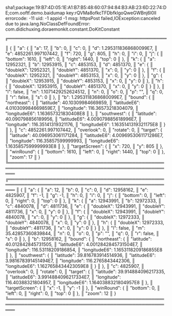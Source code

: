 


sha1;package:19:B7:4D:05:1E:A1:B7:B5:48:60:07:94:84:B3:AB:23:6D:22:74:DE;com.ooftf.demo.baidumap
    key:rQVMa8ofkcTFDbfklgoQweGWBnj6l0ll
    errorcode: -11 uid: -1 appid -1 msg: httpsPost failed,IOException:canceled due to java.lang.NoClassDefFoundError: com.didichuxing.doraemonkit.constant.DoKitConstant






    ╔══════════════════════════════════════════════════════════════════════════════════════════════════════
║ {
║     "a": {
║         "a": 17,
║         "b": 0,
║         "c": 0,
║         "d": 1.2953118368680099E7,
║         "e": 4852261.997107442,
║         "f": 720,
║         "g": 805,
║         "h": 0,
║         "i": 0,
║         "j": {
║             "bottom": 1610,
║             "left": 0,
║             "right": 1440,
║             "top": 0
║         },
║         "k": {
║             "a": 12952321,
║             "b": 12953915,
║             "c": 4853153,
║             "d": 4851370,
║             "e": {
║                 "doubleX": 12952321,
║                 "doubleY": 4851370,
║                 "x": 0,
║                 "y": 0
║             },
║             "f": {
║                 "doubleX": 12952321,
║                 "doubleY": 4853153,
║                 "x": 0,
║                 "y": 0
║             },
║             "g": {
║                 "doubleX": 12953915,
║                 "doubleY": 4853153,
║                 "x": 0,
║                 "y": 0
║             },
║             "h": {
║                 "doubleX": 12953915,
║                 "doubleY": 4851370,
║                 "x": 0,
║                 "y": 0
║             }
║         },
║         "l": false,
║         "m": 1.1071429252624512,
║         "n": 0,
║         "o": 0,
║         "p": "",
║         "q": 0,
║         "r": false,
║         "s": 0
║     },
║     "b": 1.2953118368680099E7,
║     "bound": {
║         "northeast": {
║             "latitude": 40.10309984669859,
║             "latitudeE6": 4.010309984669859E7,
║             "longitude": 116.36573218304079,
║             "longitudeE6": 1.163657321830408E8
║         },
║         "southwest": {
║             "latitude": 40.090798856189956,
║             "latitudeE6": 4.009079885618996E7,
║             "longitude": 116.35141319321176,
║             "longitudeE6": 1.1635141319321175E8
║         }
║     },
║     "c": 4852261.997107442,
║     "overlook": 0,
║     "rotate": 0,
║     "target": {
║         "latitude": 40.096953061171284,
║         "latitudeE6": 4.0096953061171286E7,
║         "longitude": 116.35857599999993,
║         "longitudeE6": 1.1635857599999993E8
║     },
║     "targetScreen": {
║         "x": 720,
║         "y": 805
║     },
║     "winRound": {
║         "bottom": 1610,
║         "left": 0,
║         "right": 1440,
║         "top": 0
║     },
║     "zoom": 17
║ }
╚══════════════════════════════════════════════════════════════════════════════════════════════════════
╔══════════════════════════════════════════════════════════════════════════════════════════════════════
║ {
║     "a": {
║         "a": 12,
║         "b": 0,
║         "c": 0,
║         "d": 12958162,
║         "e": 4825907,
║         "f": -1,
║         "g": -1,
║         "h": 0,
║         "i": 0,
║         "j": {
║             "bottom": 0,
║             "left": 0,
║             "right": 0,
║             "top": 0
║         },
║         "k": {
║             "a": 12943991,
║             "b": 12972333,
║             "c": 4840078,
║             "d": 4811736,
║             "e": {
║                 "doubleX": 12943991,
║                 "doubleY": 4811736,
║                 "x": 0,
║                 "y": 0
║             },
║             "f": {
║                 "doubleX": 12943991,
║                 "doubleY": 4840078,
║                 "x": 0,
║                 "y": 0
║             },
║             "g": {
║                 "doubleX": 12972333,
║                 "doubleY": 4840078,
║                 "x": 0,
║                 "y": 0
║             },
║             "h": {
║                 "doubleX": 12972333,
║                 "doubleY": 4811736,
║                 "x": 0,
║                 "y": 0
║             }
║         },
║         "l": false,
║         "m": 35.42857360839844,
║         "n": 0,
║         "o": 0,
║         "p": "",
║         "q": 0,
║         "r": false,
║         "s": 0
║     },
║     "b": 12958162,
║     "bound": {
║         "northeast": {
║             "latitude": 40.012842845731505,
║             "latitudeE6": 4.0012842845731504E7,
║             "longitude": 116.53118209186854,
║             "longitudeE6": 1.1653118209186855E8
║         },
║         "southwest": {
║             "latitude": 39.816783914514936,
║             "latitudeE6": 3.981678391451494E7,
║             "longitude": 116.2765843442306,
║             "longitudeE6": 1.1627658434423059E8
║         }
║     },
║     "c": 4825907,
║     "overlook": 0,
║     "rotate": 0,
║     "target": {
║         "latitude": 39.914884096217335,
║         "latitudeE6": 3.9914884096217334E7,
║         "longitude": 116.40388321804957,
║         "longitudeE6": 1.1640388321804957E8
║     },
║     "targetScreen": {
║         "x": -1,
║         "y": -1
║     },
║     "winRound": {
║         "bottom": 0,
║         "left": 0,
║         "right": 0,
║         "top": 0
║     },
║     "zoom": 12
║ }
╚══════════════════════════════════════════════════════════════════════════════════════════════════════
